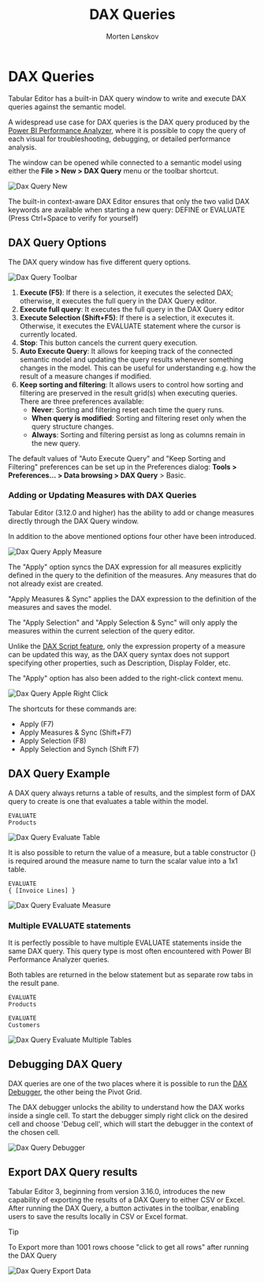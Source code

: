 ﻿---
uid: dax-query
title: DAX Queries
author: Morten Lønskov
updated: 2024-06-03
applies_to:
  editions:
    - edition: Desktop
    - edition: Business
    - edition: Enterprise
---
# DAX Queries

Tabular Editor has a built-in DAX query window to write and execute DAX queries against the semantic model.

A widespread use case for DAX queries is the DAX query produced by the [Power BI Performance Analyzer](https://www.sqlbi.com/articles/introducing-the-power-bi-performance-analyzer/), where it is possible to copy the query of each visual for troubleshooting, debugging, or detailed performance analysis.

The window can be opened while connected to a semantic model using either the **File > New > DAX Query** menu or the toolbar shortcut.

![Dax Query New](~/assets/images/features/dax_query_window/create_new_dax_query.png)

The built-in context-aware DAX Editor ensures that only the two valid DAX keywords are available when starting a new query: DEFINE or EVALUATE (Press Ctrl+Space to verify for yourself)

## DAX Query Options

The DAX query window has five different query options.

![Dax Query Toolbar](~/assets/images/features/dax_query_window/dax_query_toolbar.png)


1. **Execute (F5)**: If there is a selection, it executes the selected DAX; otherwise, it executes the full query in the DAX Query editor.
2. **Execute full query**: It executes the full query in the DAX Query editor
3. **Execute Selection (Shift+F5)**: If there is a selection, it executes it. Otherwise, it executes the EVALUATE statement where the cursor is currently located.
4. **Stop**: This button cancels the current query execution.
5. **Auto Execute Query**: It allows for keeping track of the connected semantic model and updating the query results whenever something changes in the model. This can be useful for understanding e.g. how the result of a measure changes if modified.
6. **Keep sorting and filtering**: It allows users to control how sorting and filtering are preserved in the result grid(s) when executing queries. There are three preferences available:
   - **Never**: Sorting and filtering reset each time the query runs.
   - **When query is modified**: Sorting and filtering reset only when the query structure changes.
   - **Always**: Sorting and filtering persist as long as columns remain in the new query.

The default values of "Auto Execute Query" and "Keep Sorting and Filtering" preferences can be set up in the Preferences dialog: **Tools > Preferences... > Data browsing > DAX Query** > Basic. 

### Adding or Updating Measures with DAX Queries

Tabular Editor (3.12.0 and higher) has the ability to add or change measures directly through the DAX Query window.

In addition to the above mentioned options four other have been introduced.

![Dax Query Apply Measure](~/assets/images/features/dax_query_window/dax_query_apply_measure.png)

The "Apply" option syncs the DAX expression for all measures explicitly defined in the query to the definition of the measures. Any measures that do not already exist are created.

"Apply Measures & Sync" applies the DAX expression to the definition of the measures and saves the model.

The "Apply Selection" and "Apply Selection & Sync" will only apply the measures within the current selection of the query editor.

Unlike the [DAX Script feature](xrefid:dax-scripts), only the expression property of a measure can be updated this way, as the DAX query syntax does not support specifying other properties, such as Description, Display Folder, etc.

The "Apply" option has also been added to the right-click context menu.

![Dax Query Apple Right Click](~/assets/images/features/dax_query_window/dax_query_apply_measure_right_click.png)

The shortcuts for these commands are:

- Apply (F7)
- Apply Measures & Sync (Shift+F7)
- Apply Selection (F8)
- Apply Selection and Synch (Shift F7)

## DAX Query Example

A DAX query always returns a table of results, and the simplest form of DAX query to create is one that evaluates a table within the model.

```DAX
EVALUATE
Products
```

![Dax Query Evaluate Table](~/assets/images/features/dax_query_window/evaluate_table.png)

It is also possible to return the value of a measure, but a table constructor {} is required around the measure name to turn the scalar value into a 1x1 table.

```DAX
EVALUATE
{ [Invoice Lines] }
```

![Dax Query Evaluate Measure](~/assets/images/features/dax_query_window/evaluate_measure.png)

### Multiple EVALUATE statements

It is perfectly possible to have multiple EVALUATE statements inside the same DAX query. This query type is most often encountered with Power BI Performance Analyzer queries.

Both tables are returned in the below statement but as separate row tabs in the result pane.

```DAX
EVALUATE
Products

EVALUATE
Customers
```

![Dax Query Evaluate Multiple Tables](~/assets/images/features/dax_query_window/multiple_evaluate_table.png)

## Debugging DAX Query

DAX queries are one of the two places where it is possible to run the [DAX Debugger](xrefid:dax-debugger), the other being the Pivot Grid.

The DAX debugger unlocks the ability to understand how the DAX works inside a single cell. To start the debugger simply right click on the desired cell and choose 'Debug cell', which will start the debugger in the context of the chosen cell.

![Dax Query Debugger](~/assets/images/features/dax_query_window/dax_query_open_dax_debugger.gif)

## Export DAX Query results

Tabular Editor 3, beginning from version 3.16.0, introduces the new capability of exporting the results of a DAX Query to either CSV or Excel. After running the DAX Query, a button activates in the toolbar, enabling users to save the results locally in CSV or Excel format.

> [!TIP]
> To Export more than 1001 rows choose "click to get all rows" after running the DAX Query

![Dax Query Export Data](~/assets/images/features/dax_query_window/dax_query_export_data.png)
